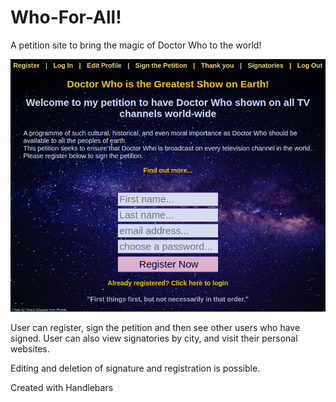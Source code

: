# Who-For-All!

A petition site to bring the magic of Doctor Who to the world!

![Alt text](public/whoreg.png?raw=true "Title")

User can register, sign the petition and then see other users who have signed. User can also view signatories by city, and visit their personal websites.

Editing and deletion of signature and registration is possible.

Created with Handlebars
